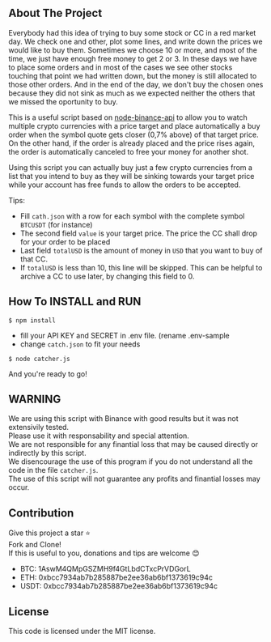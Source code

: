 <!-- ABOUT THE PROJECT -->
## About The Project

Everybody had this idea of trying to buy some stock or CC in a red market day. We check one and other, plot some lines, and write down the prices we would like to buy them. Sometimes we choose 10 or more, and most of the time, we just have enough free money to get 2 or 3. In these days we have to place some orders and in most of the cases we see other stocks touching that point we had written down, but the money is still allocated to those other orders. And in the end of the day, we don't buy the chosen ones because they did not sink as much as we expected neither the others that we missed the oportunity to buy.  

This is a useful script based on [node-binance-api](https://www.npmjs.com/package/node-binance-api) to allow you to watch multiple crypto currencies with a price target and place automatically a buy order when the symbol quote gets closer (0,7% above) of that target price.  
On the other hand, if the order is already placed and the price rises again, the order is automatically canceled to free your money for another shot.  

Using this script you can actually buy just a few crypto currencies from a list that you intend to buy as they will be sinking towards your target price while your account has free funds to allow the orders to be accepted.  

Tips:
* Fill `cath.json` with a row for each symbol with the complete symbol `BTCUSDT` (for instance)  
* The second field `value` is your target price. The price the CC shall drop for your order to be placed  
* Last field `totalUSD` is the amount of money in `USD` that you want to buy of that CC.  
* If `totalUSD` is less than 10, this line will be skipped. This can be helpful to archive a CC to use later, by changing this field to 0.  


## How To INSTALL and RUN
```
$ npm install
```

- fill your API KEY and SECRET in .env file. (rename .env-sample  
- change `catch.json` to fit your needs

```
$ node catcher.js
```

And you're ready to go!


## WARNING
We are using this script with Binance with good results but it was not extensivily tested.  
Please use it with responsability and special attention.  
We are not responsible for any finantial loss that may be caused directly or indirectly by this script.  
We disencourage the use of this program if you do not understand all the code in the file `catcher.js`.  
The use of this script will not guarantee any profits and finantial losses may occur.


## Contribution
Give this project a star ⭐  
Fork and Clone!  
If this is useful to you, donations and tips are welcome :blush:  
- BTC: 1AswM4QMpGSZMH9f4GtLbdCTxcPrVDGorL  
- ETH: 0xbcc7934ab7b285887be2ee36ab6bf1373619c94c  
- USDT: 0xbcc7934ab7b285887be2ee36ab6bf1373619c94c  


## License
This code is licensed under the MIT license.

